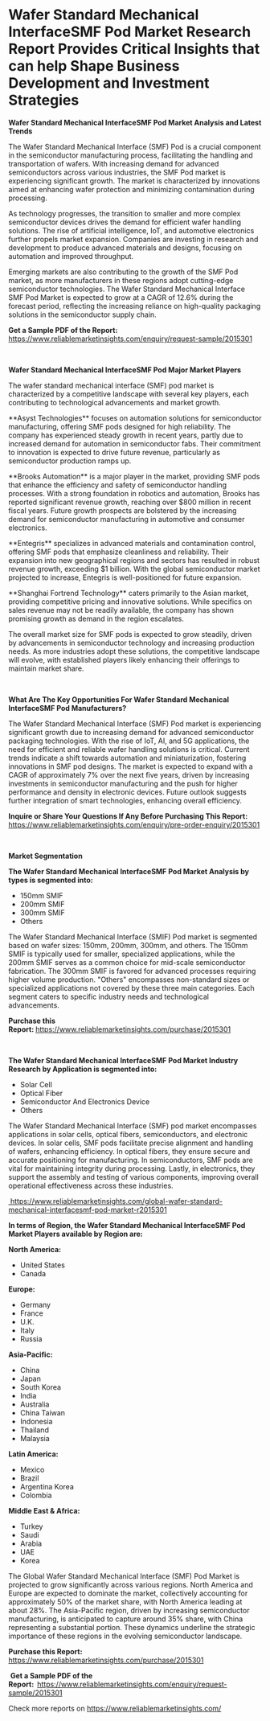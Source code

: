 <p><h1>Wafer Standard Mechanical InterfaceSMF Pod Market Research Report Provides Critical Insights that can help Shape Business Development and Investment Strategies</h1></p><p><strong>Wafer Standard Mechanical InterfaceSMF Pod Market Analysis and Latest Trends</strong></p>
<p><p>The Wafer Standard Mechanical Interface (SMF) Pod is a crucial component in the semiconductor manufacturing process, facilitating the handling and transportation of wafers. With increasing demand for advanced semiconductors across various industries, the SMF Pod market is experiencing significant growth. The market is characterized by innovations aimed at enhancing wafer protection and minimizing contamination during processing. </p><p>As technology progresses, the transition to smaller and more complex semiconductor devices drives the demand for efficient wafer handling solutions. The rise of artificial intelligence, IoT, and automotive electronics further propels market expansion. Companies are investing in research and development to produce advanced materials and designs, focusing on automation and improved throughput.</p><p>Emerging markets are also contributing to the growth of the SMF Pod market, as more manufacturers in these regions adopt cutting-edge semiconductor technologies. The Wafer Standard Mechanical Interface SMF Pod Market is expected to grow at a CAGR of 12.6% during the forecast period, reflecting the increasing reliance on high-quality packaging solutions in the semiconductor supply chain.</p></p>
<p><strong>Get a Sample PDF of the Report:&nbsp;</strong> <a href="https://www.reliablemarketinsights.com/enquiry/request-sample/2015301?utm_campaign=1789&utm_medium=2&utm_source=Github&utm_content=ia&utm_term=17012025&utm_id=wafer-standard-mechanical-interfacesmf-pod">https://www.reliablemarketinsights.com/enquiry/request-sample/2015301</a></p>
<p>&nbsp;</p>
<p><strong>Wafer Standard Mechanical InterfaceSMF Pod Major Market Players</strong></p>
<p><p>The wafer standard mechanical interface (SMF) pod market is characterized by a competitive landscape with several key players, each contributing to technological advancements and market growth.</p><p>**Asyst Technologies** focuses on automation solutions for semiconductor manufacturing, offering SMF pods designed for high reliability. The company has experienced steady growth in recent years, partly due to increased demand for automation in semiconductor fabs. Their commitment to innovation is expected to drive future revenue, particularly as semiconductor production ramps up.</p><p>**Brooks Automation** is a major player in the market, providing SMF pods that enhance the efficiency and safety of semiconductor handling processes. With a strong foundation in robotics and automation, Brooks has reported significant revenue growth, reaching over $800 million in recent fiscal years. Future growth prospects are bolstered by the increasing demand for semiconductor manufacturing in automotive and consumer electronics.</p><p>**Entegris** specializes in advanced materials and contamination control, offering SMF pods that emphasize cleanliness and reliability. Their expansion into new geographical regions and sectors has resulted in robust revenue growth, exceeding $1 billion. With the global semiconductor market projected to increase, Entegris is well-positioned for future expansion.</p><p>**Shanghai Fortrend Technology** caters primarily to the Asian market, providing competitive pricing and innovative solutions. While specifics on sales revenue may not be readily available, the company has shown promising growth as demand in the region escalates.</p><p>The overall market size for SMF pods is expected to grow steadily, driven by advancements in semiconductor technology and increasing production needs. As more industries adopt these solutions, the competitive landscape will evolve, with established players likely enhancing their offerings to maintain market share.</p></p>
<p>&nbsp;</p>
<p><strong>What Are The Key Opportunities For Wafer Standard Mechanical InterfaceSMF Pod Manufacturers?</strong></p>
<p><p>The Wafer Standard Mechanical Interface (SMF) Pod market is experiencing significant growth due to increasing demand for advanced semiconductor packaging technologies. With the rise of IoT, AI, and 5G applications, the need for efficient and reliable wafer handling solutions is critical. Current trends indicate a shift towards automation and miniaturization, fostering innovations in SMF pod designs. The market is expected to expand with a CAGR of approximately 7% over the next five years, driven by increasing investments in semiconductor manufacturing and the push for higher performance and density in electronic devices. Future outlook suggests further integration of smart technologies, enhancing overall efficiency.</p></p>
<p><strong>Inquire or Share Your Questions If Any Before Purchasing This Report:</strong> <a href="https://www.reliablemarketinsights.com/enquiry/pre-order-enquiry/2015301?utm_campaign=1789&utm_medium=2&utm_source=Github&utm_content=ia&utm_term=17012025&utm_id=wafer-standard-mechanical-interfacesmf-pod">https://www.reliablemarketinsights.com/enquiry/pre-order-enquiry/2015301</a></p>
<p>&nbsp;</p>
<p><strong>Market Segmentation</strong></p>
<p><strong>The Wafer Standard Mechanical InterfaceSMF Pod Market Analysis by types is segmented into:</strong></p>
<p><ul><li>150mm SMIF</li><li>200mm SMIF</li><li>300mm SMIF</li><li>Others</li></ul></p>
<p><p>The Wafer Standard Mechanical Interface (SMIF) Pod market is segmented based on wafer sizes: 150mm, 200mm, 300mm, and others. The 150mm SMIF is typically used for smaller, specialized applications, while the 200mm SMIF serves as a common choice for mid-scale semiconductor fabrication. The 300mm SMIF is favored for advanced processes requiring higher volume production. "Others" encompasses non-standard sizes or specialized applications not covered by these three main categories. Each segment caters to specific industry needs and technological advancements.</p></p>
<p><strong>Purchase this Report:&nbsp;</strong><a href="https://www.reliablemarketinsights.com/purchase/2015301?utm_campaign=1789&utm_medium=2&utm_source=Github&utm_content=ia&utm_term=17012025&utm_id=wafer-standard-mechanical-interfacesmf-pod">https://www.reliablemarketinsights.com/purchase/2015301</a></p>
<p>&nbsp;</p>
<p><strong>The Wafer Standard Mechanical InterfaceSMF Pod Market Industry Research by Application is segmented into:</strong></p>
<p><ul><li>Solar Cell</li><li>Optical Fiber</li><li>Semiconductor And Electronics Device</li><li>Others</li></ul></p>
<p><p>The Wafer Standard Mechanical Interface (SMF) pod market encompasses applications in solar cells, optical fibers, semiconductors, and electronic devices. In solar cells, SMF pods facilitate precise alignment and handling of wafers, enhancing efficiency. In optical fibers, they ensure secure and accurate positioning for manufacturing. In semiconductors, SMF pods are vital for maintaining integrity during processing. Lastly, in electronics, they support the assembly and testing of various components, improving overall operational effectiveness across these industries.</p></p>
<p><a href="https://www.reliablemarketinsights.com/global-wafer-standard-mechanical-interfacesmf-pod-market-r2015301?utm_campaign=1789&utm_medium=2&utm_source=Github&utm_content=ia&utm_term=17012025&utm_id=wafer-standard-mechanical-interfacesmf-pod">&nbsp;https://www.reliablemarketinsights.com/global-wafer-standard-mechanical-interfacesmf-pod-market-r2015301</a></p>
<p><strong>In terms of Region, the Wafer Standard Mechanical InterfaceSMF Pod Market Players available by Region are:</strong></p>
<p>
    <p> <strong> North America: </strong>
        <ul>
            <li>United States</li>
            <li>Canada</li>
        </ul>
        </p> 
    <p> <strong> Europe: </strong>
        <ul>
            <li>Germany</li>
            <li>France</li>
            <li>U.K.</li>
            <li>Italy</li>
            <li>Russia</li>
        </ul>
        </p> 
    <p> <strong> Asia-Pacific: </strong>
        <ul>
            <li>China</li>
            <li>Japan</li>
            <li>South Korea</li>
            <li>India</li>
            <li>Australia</li>
            <li>China Taiwan</li>
            <li>Indonesia</li>
            <li>Thailand</li>
            <li>Malaysia</li>
        </ul>
        </p> 
    <p> <strong> Latin America: </strong>
        <ul>
            <li>Mexico</li>
            <li>Brazil</li>
            <li>Argentina Korea</li>
            <li>Colombia</li>
        </ul>
        </p> 
    <p> <strong> Middle East & Africa: </strong>
        <ul>
            <li>Turkey</li>
            <li>Saudi</li>
            <li>Arabia</li>
            <li>UAE</li>
            <li>Korea</li>
        </ul>
    </p>
    </p>
<p><p>The Global Wafer Standard Mechanical Interface (SMF) Pod Market is projected to grow significantly across various regions. North America and Europe are expected to dominate the market, collectively accounting for approximately 50% of the market share, with North America leading at about 28%. The Asia-Pacific region, driven by increasing semiconductor manufacturing, is anticipated to capture around 35% share, with China representing a substantial portion. These dynamics underline the strategic importance of these regions in the evolving semiconductor landscape.</p></p>
<p><strong>Purchase this Report: </strong><a href="https://www.reliablemarketinsights.com/purchase/2015301?utm_campaign=1789&utm_medium=2&utm_source=Github&utm_content=ia&utm_term=17012025&utm_id=wafer-standard-mechanical-interfacesmf-pod">https://www.reliablemarketinsights.com/purchase/2015301</a></p>
<p>&nbsp;<strong>Get a Sample PDF of the Report:&nbsp;&nbsp;</strong><a href="https://www.reliablemarketinsights.com/enquiry/request-sample/2015301?utm_campaign=1789&utm_medium=2&utm_source=Github&utm_content=ia&utm_term=17012025&utm_id=wafer-standard-mechanical-interfacesmf-pod">https://www.reliablemarketinsights.com/enquiry/request-sample/2015301</a></p>
<p><strong></strong></p>
<p>Check more reports on <a href="https://www.reliablemarketinsights.com/?utm_campaign=1789&utm_medium=2&utm_source=Github&utm_content=ia&utm_term=17012025&utm_id=wafer-standard-mechanical-interfacesmf-pod">https://www.reliablemarketinsights.com/</a></p>